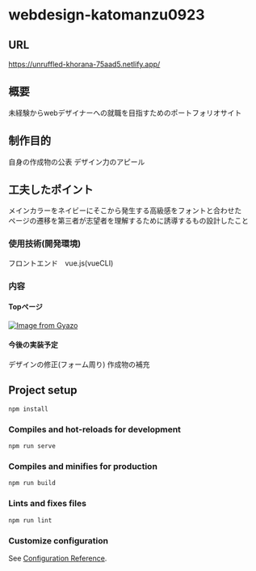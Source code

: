 # webdesign-katomanzu0923



## URL
https://unruffled-khorana-75aad5.netlify.app/

## 概要
未経験からwebデザイナーへの就職を目指すためのポートフォリオサイト

## 制作目的
自身の作成物の公表
デザイン力のアピール

## 工夫したポイント
メインカラーをネイビーにそこから発生する高級感をフォントと合わせた<br>
ページの遷移を第三者が志望者を理解するために誘導するもの設計したこと

### 使用技術(開発環境)
フロントエンド　vue.js(vueCLI)


### 内容

#### Topページ<br>
[![Image from Gyazo](https://i.gyazo.com/4204e3bc0337de49304aa66eac25349e.jpg)](https://gyazo.com/4204e3bc0337de49304aa66eac25349e)



#### 今後の実装予定
デザインの修正(フォーム周り)
作成物の補充



## Project setup
```
npm install
```

### Compiles and hot-reloads for development
```
npm run serve
```

### Compiles and minifies for production
```
npm run build
```

### Lints and fixes files
```
npm run lint
```

### Customize configuration
See [Configuration Reference](https://cli.vuejs.org/config/).
